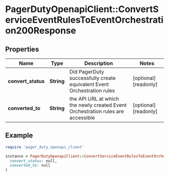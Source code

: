 # PagerDutyOpenapiClient::ConvertServiceEventRulesToEventOrchestration200Response

## Properties

| Name | Type | Description | Notes |
| ---- | ---- | ----------- | ----- |
| **convert_status** | **String** | Did PagerDuty successfully create equivalent Event Orchestration rules | [optional][readonly] |
| **converted_to** | **String** | the API URL at which the newly created Event Orchestration rules are accessible | [optional][readonly] |

## Example

```ruby
require 'pager_duty_openapi_client'

instance = PagerDutyOpenapiClient::ConvertServiceEventRulesToEventOrchestration200Response.new(
  convert_status: null,
  converted_to: null
)
```

